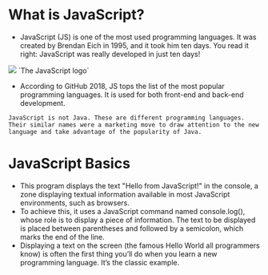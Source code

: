 # What is JavaScript?
- JavaScript (JS) is one of the most used programming languages. It was created by Brendan Eich in 1995, and it took him ten days. You read it right: JavaScript was really developed in just ten days!


<img src = "https://ucarecdn.com/541cca3b-6668-401c-9e88-ed9ed42a61a3/" class="center" >
`The JavaScript logo`

- According to GitHub 2018, JS tops the list of the most popular programming languages. It is used for both front-end and back-end development.
```
JavaScript is not Java. These are different programming languages. Their similar names were a marketing move to draw attention to the new language and take advantage of the popularity of Java.
```

# JavaScript Basics
 - This program displays the text "Hello from JavaScript!" in the console, a zone displaying textual information available in most JavaScript environments, such as browsers.
 -  To achieve this, it uses a JavaScript command named console.log(), whose role is to display a piece of information. The text to be displayed is placed between parentheses and followed by a semicolon, which marks the end of the line.
  - Displaying a text on the screen (the famous Hello World all programmers know) is often the first thing you’ll do when you learn a new programming language. It’s the classic example. 


